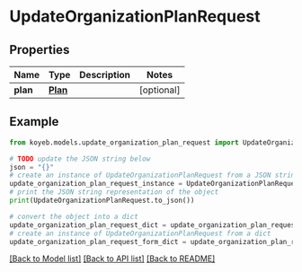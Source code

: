 # UpdateOrganizationPlanRequest


## Properties

Name | Type | Description | Notes
------------ | ------------- | ------------- | -------------
**plan** | [**Plan**](Plan.md) |  | [optional] 

## Example

```python
from koyeb.models.update_organization_plan_request import UpdateOrganizationPlanRequest

# TODO update the JSON string below
json = "{}"
# create an instance of UpdateOrganizationPlanRequest from a JSON string
update_organization_plan_request_instance = UpdateOrganizationPlanRequest.from_json(json)
# print the JSON string representation of the object
print(UpdateOrganizationPlanRequest.to_json())

# convert the object into a dict
update_organization_plan_request_dict = update_organization_plan_request_instance.to_dict()
# create an instance of UpdateOrganizationPlanRequest from a dict
update_organization_plan_request_form_dict = update_organization_plan_request.from_dict(update_organization_plan_request_dict)
```
[[Back to Model list]](../README.md#documentation-for-models) [[Back to API list]](../README.md#documentation-for-api-endpoints) [[Back to README]](../README.md)


